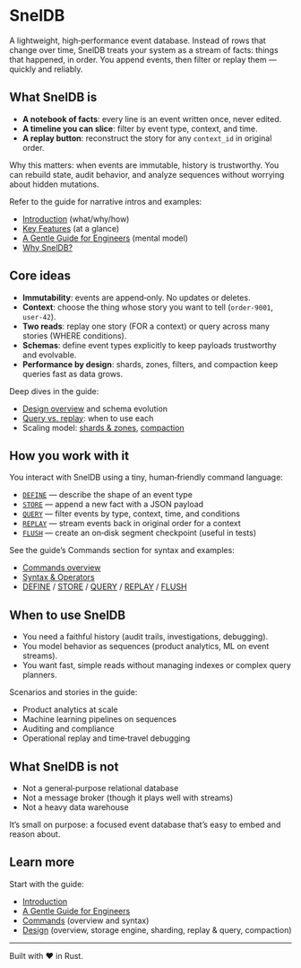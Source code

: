 # SnelDB

A lightweight, high‑performance event database. Instead of rows that change over time, SnelDB treats your system as a stream of facts: things that happened, in order. You append events, then filter or replay them — quickly and reliably.

## What SnelDB is

- **A notebook of facts**: every line is an event written once, never edited.
- **A timeline you can slice**: filter by event type, context, and time.
- **A replay button**: reconstruct the story for any `context_id` in original order.

Why this matters: when events are immutable, history is trustworthy. You can rebuild state, audit behavior, and analyze sequences without worrying about hidden mutations.

Refer to the guide for narrative intros and examples:

- [Introduction](https://sneldb.com/introduction.html) (what/why/how)
- [Key Features](https://sneldb.com/introduction/key_features.html) (at a glance)
- [A Gentle Guide for Engineers](https://sneldb.com/quickstart/gentle_intro.html) (mental model)
- [Why SnelDB?](https://sneldb.com/introduction/why_sneldb.html)

## Core ideas

- **Immutability**: events are append‑only. No updates or deletes.
- **Context**: choose the thing whose story you want to tell (`order-9001`, `user-42`).
- **Two reads**: replay one story (FOR a context) or query across many stories (WHERE conditions).
- **Schemas**: define event types explicitly to keep payloads trustworthy and evolvable.
- **Performance by design**: shards, zones, filters, and compaction keep queries fast as data grows.

Deep dives in the guide:

- [Design overview](https://sneldb.com/design/overview.html) and schema evolution
- [Query vs. replay](https://sneldb.com/design/query_replay.html): when to use each
- Scaling model: [shards & zones](https://sneldb.com/design/sharding.html), [compaction](https://sneldb.com/design/compaction.html)

## How you work with it

You interact with SnelDB using a tiny, human‑friendly command language:

- [`DEFINE`](https://sneldb.com/commands/define.html) — describe the shape of an event type
- [`STORE`](https://sneldb.com/commands/store.html) — append a new fact with a JSON payload
- [`QUERY`](https://sneldb.com/commands/query.html) — filter events by type, context, time, and conditions
- [`REPLAY`](https://sneldb.com/commands/replay.html) — stream events back in original order for a context
- [`FLUSH`](https://sneldb.com/commands/flush.html) — create an on‑disk segment checkpoint (useful in tests)

See the guide’s Commands section for syntax and examples:

- [Commands overview](https://sneldb.com/commands.html)
- [Syntax & Operators](https://sneldb.com/commands/syntax.html)
- [DEFINE](https://sneldb.com/commands/define.html) / [STORE](https://sneldb.com/commands/store.html) / [QUERY](https://sneldb.com/commands/query.html) / [REPLAY](https://sneldb.com/commands/replay.html) / [FLUSH](https://sneldb.com/commands/flush.html)

## When to use SnelDB

- You need a faithful history (audit trails, investigations, debugging).
- You model behavior as sequences (product analytics, ML on event streams).
- You want fast, simple reads without managing indexes or complex query planners.

Scenarios and stories in the guide:

- Product analytics at scale
- Machine learning pipelines on sequences
- Auditing and compliance
- Operational replay and time‑travel debugging

## What SnelDB is not

- Not a general‑purpose relational database
- Not a message broker (though it plays well with streams)
- Not a heavy data warehouse

It’s small on purpose: a focused event database that’s easy to embed and reason about.

## Learn more

Start with the guide:

- [Introduction](https://sneldb.com/introduction.html)
- [A Gentle Guide for Engineers](https://sneldb.com/quickstart/gentle_intro.html)
- [Commands](https://sneldb.com/commands.html) (overview and syntax)
- [Design](https://sneldb.com/design.html) (overview, storage engine, sharding, replay & query, compaction)

---

Built with ❤️ in Rust.
